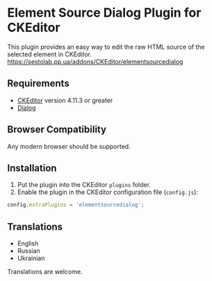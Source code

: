 # Element Source Dialog Plugin for CKEditor

This plugin provides an easy way to edit the raw HTML source of the selected element in CKEditor.
https://sestolab.pp.ua/addons/CKEditor/elementsourcedialog

## Requirements

* [CKEditor](https://ckeditor.com/ckeditor-4) version 4.11.3 or greater
* [Dialog](https://ckeditor.com/cke4/addon/dialog)

## Browser Compatibility

Any modern browser should be supported.

## Installation

1. Put the plugin into the CKEditor `plugins` folder.
2. Enable the plugin in the CKEditor configuration file (`config.js`):

```js
config.extraPlugins = 'elementsourcedialog';
```

## Translations

* English
* Russian
* Ukrainian

Translations are welcome.


